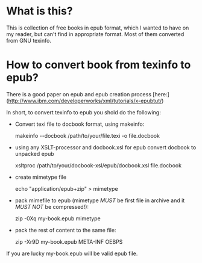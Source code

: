 What is this?
=============

This is collection of free books in epub format, which I wanted
to have on my reader, but can't find in appropriate format.
Most of them converted from GNU texinfo.

How to convert book from texinfo to epub?
===========================================
There is a good paper on epub and epub creation process [here:] (http://www.ibm.com/developerworks/xml/tutorials/x-epubtut/)

In short, to convert texinfo to epub you shold do the following:

* Convert texi file to docbook format, using makeinfo:

	makeinfo --docbook /path/to/your/file.texi -o file.docbook

* using any XSLT-processor and docbook.xsl for epub convert docbook
to unpacked epub

 	xsltproc /path/to/your/docbook-xsl/epub/docbook.xsl file.docbook

* create mimetype file

 	echo "application/epub+zip" > mimetype

* pack mimefile to epub (mimetype *MUST* be first file in archive and it *MUST NOT* be compressed!):

 	zip -0Xq  my-book.epub mimetype

* pack the rest of content to the same file:

 	zip -Xr9D my-book.epub META-INF OEBPS

If you are lucky my-book.epub will be valid epub file.
